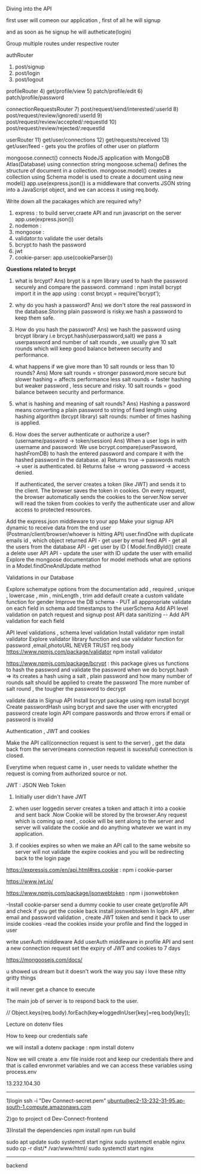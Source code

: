 Diving into the  API

first user will comeon our application , first of all he will signup

and as soon as he signup he will autheticate(login)

Group multiple routes under respective router

authRouter
1) post/signup
2) post/login
3) post/logout


profileRouter
4) get/profile/view
5) patch/profile/edit
6) patch/profile/password


connectionRequestsRouter
7) post/request/send/interested/:userId
8) post/request/review/ignored/:userId
9) post/request/review/accepted/:requestId
10) post/request/review/rejected/:requestId

userRouter
11) get/user/connections
12) get/requests/received
13) get/user/feed - gets you the profiles of other user on platform


mongoose.connect() connects NodeJS application with MongoDB Atlas(Database) using connection string
mongoose.schema() defines the structure of document in a collection.
mongoose.model() creates a collection using Schema
model is used to create a document using new model()
app.use(express.json()) is a middleware that converts JSON string into a JavaScript object, and we can access it using req.body.

Write down all the pacakages which are required why?

1. express : to build server,craete API and run javascript on the server app.use(express.json())
2. nodemon :
3. mongoose :
4. validator:to validate the user details
5. bcrypt:to hash the password
6. jwt
7. cookie-parser: app.use(cookieParser())

**Questions related to brcypt**

1. what is brcypt?
   Ans) brypt is a npm library used to hash the password securely and compare the password.
   command : npm install bcrypt
   import it in the app using : const brcypt = require('bcrypt');

2. why do you hash a password?
   Ans) we don't store the real password in the database.Storing plain password is risky.we hash a password to keep them safe.

3. How do you hash the password?
   Ans) we hash the password using brcypt library i.e brcypt.hash(userpassword,salt)
   we pass a userpassword and number of salt rounds , we usually give 10 salt rounds which will keep good balance between
   security and performance.

4. what happens if we give more than 10 salt rounds or less than 10 rounds?
   Ans) More salt rounds = stronger password,more secure but slower hashing = affects performance
   less salt rounds = faster hashing but weaker password , less secure and risky.
   10 salt rounds = good balance between security and performance.

5. what is hashing and meaning of salt rounds?
   Ans) Hashing a password means converting a plain password to string of fixed length using hashing algorithm (brcypt library)
   salt rounds: number of times hashing is applied.

6. How does the server authenticate or authorize a user? (username/password → token/session)
   Ans) When a user logs in with username and password:
   We use bcrypt.compare(userPassword, hashFromDB) to hash the entered password and compare it with the hashed password in the database.
   a) Returns true → passwords match → user is authenticated.
   b) Returns false → wrong password → access denied.

   If authenticated, the server creates a token (like JWT) and sends it to the client.
   The browser saves the token in cookies.
   On every request, the browser automatically sends the cookies to the server.Now server will read the token from cookies to verify the authenticate user and allow access to protected resources.



Add the express.json middleware to your app
Make your signup API dynamic to receive data from the end user (Postman/client/browser/whoever is hitting API)
user.findOne with duplicate emails id , which object returned
API - get user by email
feed API - get all the users from the database
API - get user by ID ( Model.findById())
create a delete user API
API - update the user with ID
update the user with emailid
Explore the mongoose documentation for model methods
what are options in a Model.findOneAndUpdate method

Validations in our Database

Explore schematype options from the documentation
add , required , unique , lowercase , min , minLength , trim
add default
create a custom validate function for gender
Improve the DB schema - PUT all apppropriate validate on each field in schema
add timestamps to the userSchema
Add API level validation on patch request and signup post API
data sanitizing -- Add API validation for each field

API level validations , schema level validation
Install validator npm install validator
Explore validator library function and use validator function for password ,email,photoURL
NEVER TRUST req.body
https://www.npmjs.com/package/validator npm install validator

https://www.npmjs.com/package/bcrypt : this package gives us functions to hash the password and validate the password
when we do bcrypt.hash => its creates a hash using a salt , plain password and how many number of rounds salt should be applied to create the password
The more number of salt round , the tougher the password to decrypt

validate data in Signup API
Install bcrypt package using npm install bcrypt
Create passwordHash using bcrypt and save the user with encrypted password
create login API
compare passwords and throw errors if email or password is invalid

Authentication , JWT and cookies

Make the API call(connection request is sent to the server) , get the data back from the server(means connection request is sucessful) connection is closed.

Everytime when request came in , user needs to validate whether the request is coming from authorized source or not.

JWT : JSON Web Token

1. Initially user didn't have JWT
2. when user loggedin server creates a token and attach it into a cookie and sent back .Now Cookie will be stored by the browser.Any request which is coming up next , cookie will be sent along to the server and server will validate the cookie and do anything whatever we want in my application.

3. if cookies expires so when we make an API call to the same website so server will not validate the expire cookies and
   you will be redirecting back to the login page

https://expressjs.com/en/api.html#res.cookie : npm i cookie-parser

https://www.jwt.io/

https://www.npmjs.com/package/jsonwebtoken : npm i jsonwebtoken

-Install cookie-parser
send a dummy cookie to user
create get/profile API and check if you get the cookie back
install josnwebtoken
In login API , after email and password validation , create JWT token and send it back to user inside cookies
-read the cookies inside your profile and find the logged in user

write userAuth middleware
Add userAuth middleware in profile API and sent a new connection request
set the expiry of JWT and cookies to 7 days

https://mongoosejs.com/docs/

u showed us dream but it doesn't work the way you say
i love these nitty gritty things

it will never get a chance to execute

The main job of server is to respond back to the user.



 // Object.keys(req.body).forEach(key=>loggedInUser[key]=req.body[key]);



 Lecture on dotenv files

 How to keep our credentials safe

 we will install a dotenv package : npm install dotenv

 Now we will create a .env file inside root
 and keep our credentials there and that is called envronmet variables
and we can access these variables using process.env




13.232.104.30

----------------------------------------

1)login
ssh -i "Dev Connect-secret.pem" ubuntu@ec2-13-232-31-95.ap-south-1.compute.amazonaws.com

2)go to project
cd Dev-Connect-frontend

3)Install the dependencies
npm install
npm run build


sudo apt update
sudo systemctl start nginx
sudo systemctl enable nginx
sudo cp -r dist/* /var/www/html/
sudo systemctl start nginx

------------------------------------------------------

backend

